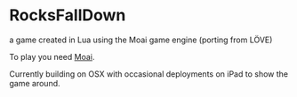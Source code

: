 RocksFallDown
=============

a game created in Lua using the Moai game engine (porting from LÖVE)

To play you need [Moai](http://getmoai.com).

Currently building on OSX with occasional deployments on iPad to show the game around.